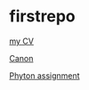 # firstrepo
[my CV](https://github.com/MartijndeLeeuw/firstrepo/blob/master/CV.md)

[Canon](https://github.com/MartijndeLeeuw/firstrepo/blob/master/Canon%20Final%20version.ipynb)

[Phyton assignment](https://github.com/MartijndeLeeuw/firstrepo/blob/master/AssignmentAEA.ipynb)

